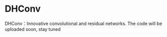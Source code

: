 # DHConv
DHConv：Innovative convolutional and residual networks.
The code will be uploaded soon, stay tuned
